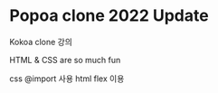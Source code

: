 # Popoa clone 2022 Update

  Kokoa clone 강의

  HTML & CSS are so much fun 
  
  css @import 사용
  html flex 이용
